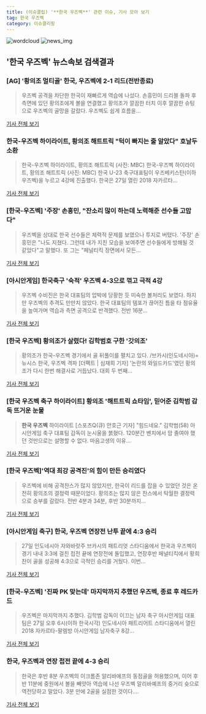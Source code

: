 ```yaml
---
title: (이슈클립) '**한국 우즈벡**' 관련 이슈, 기사 모아 보기
tag: 한국 우즈벡
category: 이슈클리핑
---
```

![wordcloud](https://s3.ap-northeast-2.amazonaws.com/lyrics101-wordcloud/2018-08-27-1535374834.png)
![news_img](https://user-images.githubusercontent.com/42597476/44507050-1206f400-a6e4-11e8-8d98-7ffbfebb353f.png)
## **'**한국 우즈벡**'** 뉴스속보 검색결과
### [AG] '황의조 멀티골' 한국, 우즈벡에 2-1 리드(전반종료)

>우즈벡 공격을 차단한 한국이 재빠르게 역습에 나섰다. 손흥민이 드리블 돌파 후 측면에 있던 황의조에게 볼을 연결했고 황의조가 깔끔한 터치 이후 깔끔한 슈팅으로 우즈벡의 골망을 갈랐다. 우즈벡도 쉽게 흐름을...

<a href="http://www.xportsnews.com/?ac=article_view&entry_id=1012536" target="_blank">기사 전체 보기</a>

### 한국-우즈벡 하이라이트, 황의조 해트트릭 "턱이 빠지는 줄 알았다" 호날두 소환

>한국-우즈벡 하이라이트, 황의조 해트트릭 (사진: MBC) 한국-우즈벡 하이라이트, 황의조 해트트릭 (사진: MBC) 한국 U-23 축구대표팀이 우즈베키스탄(이하 우즈벡)을 누르고 4강에 진출했다. 한국은 27일 열린 2018 자카르타...

<a href="http://www.dtnews24.com/news/articleView.html?idxno=523755" target="_blank">기사 전체 보기</a>

### [한국-우즈벡] '주장' 손흥민, "잔소리 많이 하는데 노력해준 선수들 고맙다"

>우즈벡을 상대로 한국 선수들은 체력적 문제를 보였으나 투지로 버텼다. '주장' 손흥민은 "나도 지쳤다. 그런데 내가 지친 모습을 보여주면 선수들에게 방해될 것 같았다"고 말했다. 또 그는 "페널티킥 장면에서 모든...

<a href="http://www.osen.co.kr/article/G1110976387" target="_blank">기사 전체 보기</a>

### [아시안게임] 한국축구 '숙적' 우즈벡 4-3으로 꺾고 극적 4강

>우즈벡 수비진은 한국 대표팀의 압박에 당황한 듯 미숙한 볼처리도 보였다. 하지만 우즈벡의 추격도 만만치 않았다. 한국 대표팀의 템포가 끊어진 틈을 타 점유율을 높여가며 역습과 측면 공격으로 반격했다. 전반 16분...

<a href="http://www.fnnews.com/news/201808272102040721" target="_blank">기사 전체 보기</a>

### [**한국 우즈벡**] 황의조가 살렸다! 김학범호 구한 '갓의조'

>황의조가 한국-우즈벡 경기에서 골 뒤풀이를 펼치고 있다. /브카시(인도네시아)=뉴시스 한국, 우즈벡 격파 [더팩트 | 심재희 기자] '논란의 와일드카드'였던 황의조가 다시 한번 해결사로 거듭났다. 대회 두 번째...

<a href="http://news.tf.co.kr/read/soccer/1731787.htm" target="_blank">기사 전체 보기</a>

### [**한국 우즈벡** 축구 하이라이트] 황의조 '해트트릭 쇼타임', 믿어준 김학범 감독 뜨거운 눈물

>**한국 우즈벡** 하이라이트 [스포츠Q(큐) 안호근 기자] "힘드네요." 김학범(58) 아시안게임 축구 대표팀 감독이 눈시울을 붉혔다.  120분간 벤치에서 맘 졸여야 했던 것만으로는 설명할 수 없다. 마음고생의 이유...

<a href="http://www.sportsq.co.kr/news/articleView.html?idxno=300299" target="_blank">기사 전체 보기</a>

### [**한국 우즈벡**]'역대 최강 공격진'의 힘이 만든 승리였다

>우즈벡에 비해 공격찬스가 많지 않았지만, 한국이 리드를 잡을 수 있었던 것은 온전히 황의조의 결정력 때문이었다. 황의조는 많지 않은 찬스에서 탁월한 결정력으로 승부를 갈랐다. 전반 4분과 34분, 후반 30분까지...

<a href="http://sports.chosun.com/news/ntype.htm?id=201808280100251860019272&servicedate=20180827" target="_blank">기사 전체 보기</a>

### [아시안게임 축구] 한국, 우즈벡 연장전 난투 끝에 4:3 승리

>27일 인도네시아 자와바랏주 브카시의 패트리엇 스타디움에서 한국과 우즈벡이 경기 내내 3:3에 걸친 접전 끝에 연장전에 돌입했고, 연장후반 페널티킥에서 황희찬이 골을 성공해 4:3으로 극적인 승리를 거뒀다. 이번...

<a href="http://news.hankyung.com/article/2018082727567" target="_blank">기사 전체 보기</a>

### [한국-우즈벡] '진짜 PK 맞는데' 마지막까지 추했던 우즈벡, 종료 후 레드카드

>우즈벡은 마지막까지 추했다. 김학범 감독이 이끄는 남자 축구 아시안게임 대표팀은 27일 오후 6시(이하 한국시각) 인도네시아 패트리어트 스타디움에서 열린 2018 자카르타-팔렘방 아시안게임 남자축구 8강...

<a href="http://sports.hankooki.com/lpage/soccer/201808/sp2018082720431398040.htm" target="_blank">기사 전체 보기</a>

### 한국, 우즈벡과 연장 접전 끝에 4-3 승리

>한국은 후반 8분 우즈벡의 이크롬존 알리바예프의 동점골을 허용했으며, 이어 후반 11분에 중원에서 볼을 빼앗아 역습에 나선 우즈벡 알리바예프의 중거리 슛으로 역전당하고 말았다.  3분 만에 2골을 실점한 것이다....

<a href="http://www.shinailbo.co.kr/news/articleView.html?idxno=1100746" target="_blank">기사 전체 보기</a>


